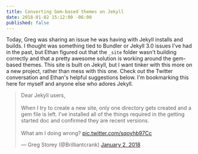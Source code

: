 ```yaml
---
title: Converting Gem-based themes on Jekyll
date: 2018-01-02 15:12:00 -06:00
published: false
---
```


Today, Greg was sharing an issue he was having with Jekyll installs and builds. I thought was something tied to Bundler or Jekyll 3.0 issues I've had in the past, but Ethan figured out that the `_site` folder wasn't building correctly and that a pretty awesome solution is working around the gem-based themes. This site is built on Jekyll, but I want tinker with this more on a new project, rather than mess with this one. Check out the Twitter conversation and Ethan's helpful suggestions below. I'm bookmarking this here for myself and anyone else who adores Jekyll.

<blockquote class="twitter-tweet" data-lang="en"><p lang="en" dir="ltr">Dear Jekyll users,<br><br>When I try to create a new site, only one directory gets created and a gem file is left. I’ve installed all of the things required in the getting started doc and confirmed they are recent versions.<br><br>What am I doing wrong? <a href="https://t.co/sqoyhb97Cc">pic.twitter.com/sqoyhb97Cc</a></p>&mdash; Greg Storey (@Brilliantcrank) <a href="https://twitter.com/Brilliantcrank/status/948284261362216960?ref_src=twsrc%5Etfw">January 2, 2018</a></blockquote>
<script async src="https://platform.twitter.com/widgets.js" charset="utf-8"></script>




